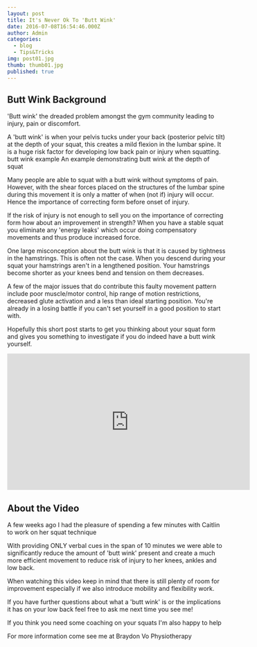 ```yaml
---
layout: post
title: It's Never Ok To 'Butt Wink'
date: 2016-07-08T16:54:46.000Z
author: Admin
categories:
  - blog
  - Tips&Tricks
img: post01.jpg
thumb: thumb01.jpg
published: true
---
```


## Butt Wink Background  
'Butt wink' the dreaded problem amongst the gym community leading to injury, pain or discomfort.

A 'butt wink' is when your pelvis tucks under your back (posterior pelvic tilt) at the depth of your squat, this creates a mild flexion in the lumbar spine.  It is a huge risk factor for developing low back pain or injury when squatting.
butt wink example
An example demonstrating butt wink at the depth of squat

Many people are able to squat with a butt wink without symptoms of pain.  However, with the shear forces placed on the structures of the lumbar spine during this movement it is only a matter of when (not if) injury will occur.  Hence the importance of correcting form before onset of injury.  

If the risk of injury is not enough to sell you on the importance of correcting form how about an improvement in strength?  When you have a stable squat you eliminate any 'energy leaks' which occur doing compensatory movements and thus produce increased force.

One large misconception about the butt wink is that it is caused by tightness in the hamstrings.  This is often not the case.  When you descend during your squat your hamstrings aren't in a lengthened position.  Your hamstrings become shorter as your knees bend and tension on them decreases.

A few of the major issues that do contribute this faulty movement pattern include poor muscle/motor control, hip range of motion restrictions, decreased glute activation and a less than ideal starting position.  You're already in a losing battle if you can't set yourself in a good position to start with.  

Hopefully this short post starts to get you thinking about your squat form and gives you something to investigate if you do indeed have a butt wink yourself.

<iframe width="560" height="315" src="https://www.youtube.com/embed/y4WN4Qzf0ek" frameborder="0" allowfullscreen></iframe>

## About the Video  

A few weeks ago I had the pleasure of spending a few minutes with Caitlin to work on her squat technique

With providing ONLY verbal cues in the span of 10 minutes we were able to significantly reduce the amount of 'butt wink' present and create a much more efficient movement to reduce risk of injury to her knees, ankles and low back.

When watching this video keep in mind that there is still plenty of room for improvement especially if we also introduce mobility and flexibility work.

If you have further questions about what a 'butt wink' is or the implications it has on your low back feel free to ask me next time you see me!

If you think you need some coaching on your squats I'm also happy to help

For more information come see me at Braydon Vo Physiotherapy

